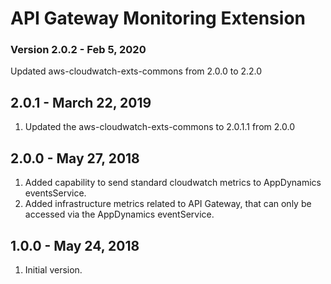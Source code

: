 # API Gateway Monitoring Extension

### Version 2.0.2 - Feb 5, 2020
Updated aws-cloudwatch-exts-commons from 2.0.0 to 2.2.0

## 2.0.1 - March 22, 2019
1. Updated the aws-cloudwatch-exts-commons to 2.0.1.1 from 2.0.0

## 2.0.0 - May 27, 2018
1. Added capability to send standard cloudwatch metrics to AppDynamics eventsService.
2. Added infrastructure metrics related to API Gateway, that can only be accessed via the AppDynamics eventService.

## 1.0.0 - May 24, 2018
1. Initial version.





